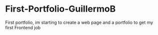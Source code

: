# First-Portfolio-GuillermoB

First portfolio, im starting to create a web page and a portfolio to get my first Frontend job 
